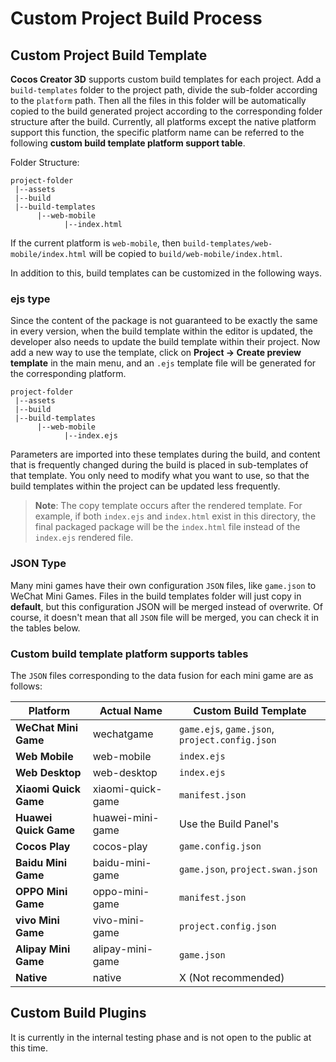 # Custom Project Build Process

## Custom Project Build Template

**Cocos Creator 3D** supports custom build templates for each project. Add a `build-templates` folder to the project path, divide the sub-folder according to the `platform` path. Then all the files in this folder will be automatically copied to the build generated project according to the corresponding folder structure after the build. Currently, all platforms except the native platform support this function, the specific platform name can be referred to the following **custom build template platform support table**.

Folder Structure: 

```
project-folder
 |--assets
 |--build
 |--build-templates
      |--web-mobile
            |--index.html
```

If the current platform is `web-mobile`, then `build-templates/web-mobile/index.html` will be copied to `build/web-mobile/index.html`.

In addition to this, build templates can be customized in the following ways.

### ejs type

Since the content of the package is not guaranteed to be exactly the same in every version, when the build template within the editor is updated, the developer also needs to update the build template within their project. Now add a new way to use the template, click on **Project -> Create preview template** in the main menu, and an `.ejs` template file will be generated for the corresponding platform.

```
project-folder
 |--assets
 |--build
 |--build-templates
      |--web-mobile
            |--index.ejs
```

Parameters are imported into these templates during the build, and content that is frequently changed during the build is placed in sub-templates of that template. You only need to modify what you want to use, so that the build templates within the project can be updated less frequently.

> **Note**: The copy template occurs after the rendered template. For example, if both `index.ejs` and `index.html` exist in this directory, the final packaged package will be the `index.html` file instead of the `index.ejs` rendered file.

### JSON Type

Many mini games have their own configuration `JSON` files, like `game.json` to WeChat Mini Games. Files in the build templates folder will just copy in **default**, but this configuration JSON will be merged instead of overwrite. Of course, it doesn't mean that all `JSON` file will be merged, you can check it in the tables below.

### Custom build template platform supports tables

The `JSON` files corresponding to the data fusion for each mini game are as follows:

| Platform | Actual Name | Custom Build Template |
| -------- | ---------- | ----------- |
| **WeChat Mini Game** | wechatgame | `game.ejs`, `game.json`, `project.config.json` |
| **Web Mobile** | web-mobile | `index.ejs` |
| **Web Desktop** | web-desktop | `index.ejs` |
| **Xiaomi Quick Game** | xiaomi-quick-game | `manifest.json` |
| **Huawei Quick Game** | huawei-mini-game | Use the Build Panel's|
| **Cocos Play** | cocos-play | `game.config.json` |
| **Baidu Mini Game** | baidu-mini-game | `game.json`, `project.swan.json` |
| **OPPO Mini Game** | oppo-mini-game | `manifest.json` |
| **vivo Mini Game** | vivo-mini-game | `project.config.json` |
| **Alipay Mini Game** | alipay-mini-game | `game.json` |
| **Native** | native | X (Not recommended) |

## Custom Build Plugins

It is currently in the internal testing phase and is not open to the public at this time.

